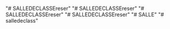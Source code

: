 "# SALLEDECLASSEreser" 
"# SALLEDECLASSEreser" 
"# SALLEDECLASSEreser" 
"# SALLEDECLASSEreser" 
"# SALLE" 
"# salledeclass" 
